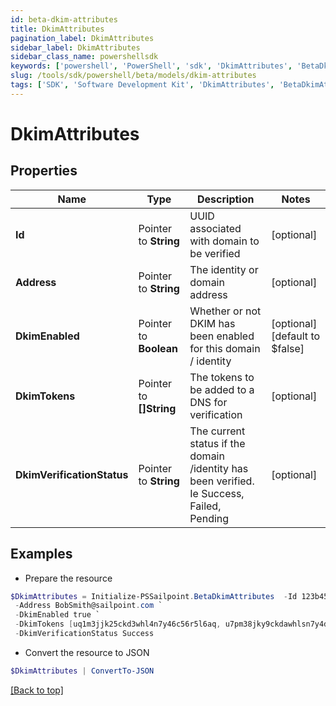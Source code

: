 ```yaml
---
id: beta-dkim-attributes
title: DkimAttributes
pagination_label: DkimAttributes
sidebar_label: DkimAttributes
sidebar_class_name: powershellsdk
keywords: ['powershell', 'PowerShell', 'sdk', 'DkimAttributes', 'BetaDkimAttributes'] 
slug: /tools/sdk/powershell/beta/models/dkim-attributes
tags: ['SDK', 'Software Development Kit', 'DkimAttributes', 'BetaDkimAttributes']
---
```



# DkimAttributes

## Properties

Name | Type | Description | Notes
------------ | ------------- | ------------- | -------------
**Id** |  Pointer to **String** | UUID associated with domain to be verified | [optional] 
**Address** |  Pointer to **String** | The identity or domain address | [optional] 
**DkimEnabled** |  Pointer to **Boolean** | Whether or not DKIM has been enabled for this domain / identity | [optional] [default to $false]
**DkimTokens** |  Pointer to **[]String** | The tokens to be added to a DNS for verification | [optional] 
**DkimVerificationStatus** |  Pointer to **String** | The current status if the domain /identity has been verified. Ie Success, Failed, Pending | [optional] 

## Examples

- Prepare the resource
```powershell
$DkimAttributes = Initialize-PSSailpoint.BetaDkimAttributes  -Id 123b45b0-aaaa-bbbb-a7db-123456a56abc `
 -Address BobSmith@sailpoint.com `
 -DkimEnabled true `
 -DkimTokens [uq1m3jjk25ckd3whl4n7y46c56r5l6aq, u7pm38jky9ckdawhlsn7y4dcj6f5lpgq, uhpm3jjkjjckdkwhlqn7yw6cjer5tpay] `
 -DkimVerificationStatus Success
```

- Convert the resource to JSON
```powershell
$DkimAttributes | ConvertTo-JSON
```


[[Back to top]](#) 

